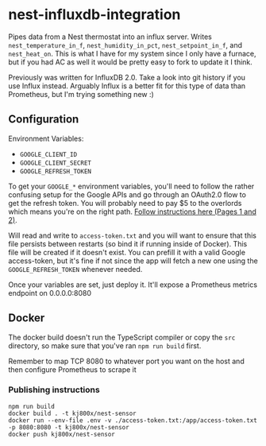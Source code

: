 # nest-influxdb-integration

Pipes data from a Nest thermostat into an influx server. Writes `nest_temperature_in_f`, `nest_humidity_in_pct`, `nest_setpoint_in_f`, and `nest_heat_on`. This is what I have for my system since I only have a furnace, but if you had AC as well it would be pretty easy to fork to update it I think.

Previously was written for InfluxDB 2.0. Take a look into git history if you use Influx instead. Arguably Influx is a better fit for this type of data than Prometheus, but I'm trying something new :)

## Configuration

Environment Variables:

- `GOOGLE_CLIENT_ID`
- `GOOGLE_CLIENT_SECRET`
- `GOOGLE_REFRESH_TOKEN`

To get your `GOOGLE_*` environment variables, you'll need to follow the rather confusing setup for the Google APIs and go through an OAuth2.0 flow to get the refresh token. You will probably need to pay $5 to the overlords which means you're on the right path. [Follow instructions here (Pages 1 and 2)](https://developers.google.com/nest/device-access/get-started).

Will read and write to `access-token.txt` and you will want to ensure that this file persists between restarts (so bind it if running inside of Docker). This file will be created if it doesn't exist. You can prefill it with a valid Google access-token, but it's fine if not since the app will fetch a new one using the `GOOGLE_REFRESH_TOKEN` whenever needed.

Once your variables are set, just deploy it. It'll expose a Prometheus metrics endpoint on 0.0.0.0:8080

## Docker

The docker build doesn't run the TypeScript compiler or copy the `src` directory, so make sure that you've ran `npm run build` first.

Remember to map TCP 8080 to whatever port you want on the host and then configure Prometheus to scrape it

### Publishing instructions

```
npm run build
docker build . -t kj800x/nest-sensor
docker run --env-file .env -v ./access-token.txt:/app/access-token.txt -p 8080:8080 -t kj800x/nest-sensor
docker push kj800x/nest-sensor
```

